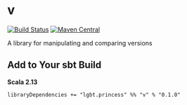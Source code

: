 # v

[![Build Status](https://travis-ci.org/NthPortal/v.svg?branch=master)](https://travis-ci.org/NthPortal/v)
[![Maven Central](https://maven-badges.herokuapp.com/maven-central/lgbt.princess/v_2.13/badge.svg)](https://maven-badges.herokuapp.com/maven-central/lgbt.princess/v_2.13)

A library for manipulating and comparing versions

## Add to Your sbt Build

**Scala 2.13**

```sbtshell
libraryDependencies += "lgbt.princess" %% "v" % "0.1.0"
```

